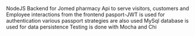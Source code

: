 NodeJS Backend for Jomed pharmacy
Api to serve visitors, customers and Employee interactions from the frontend
pasport-JWT is used for authentication
various passport strategies are also used
MySql database is used for data persistence
Testing is done with Mocha and Chi